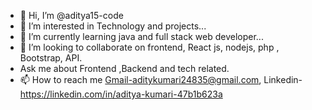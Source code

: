 - 👋 Hi, I’m @aditya15-code
- 👀 I’m interested in Technology and projects...
- 🌱 I’m currently learning java and full stack web developer...
- 💞️ I’m looking to collaborate on frontend, React js, nodejs, php , Bootstrap, API.
- Ask me about Frontend ,Backend and tech related.
- 📫 How to reach me Gmail-aditykumari24835@gmail.com, Linkedin-https://linkedin.com/in/aditya-kumari-47b1b623a


<!---
aditya15-code/aditya15-code is a ✨ special ✨ repository because its `README.md` (this file) appears on your GitHub profile.
You can click the Preview link to take a look at your changes.
--->
